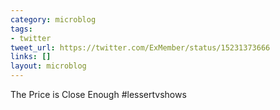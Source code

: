 ```yaml
---
category: microblog
tags:
- twitter
tweet_url: https://twitter.com/ExMember/status/15231373666
links: []
layout: microblog
---
```

The Price is Close Enough #lessertvshows
